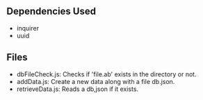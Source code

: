 ## Dependencies Used
- inquirer
- uuid
## Files
- dbFileCheck.js: Checks if 'file.ab' exists in the directory or not.
- addData.js: Create a new data along with a file db.json.
- retrieveData.js: Reads a db,json if it exists.